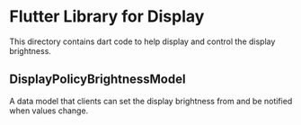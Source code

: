 # Flutter Library for Display

This directory contains dart code to help display and control the display
brightness.

## DisplayPolicyBrightnessModel

A data model that clients can set the display brightness from and be notified
when values change.